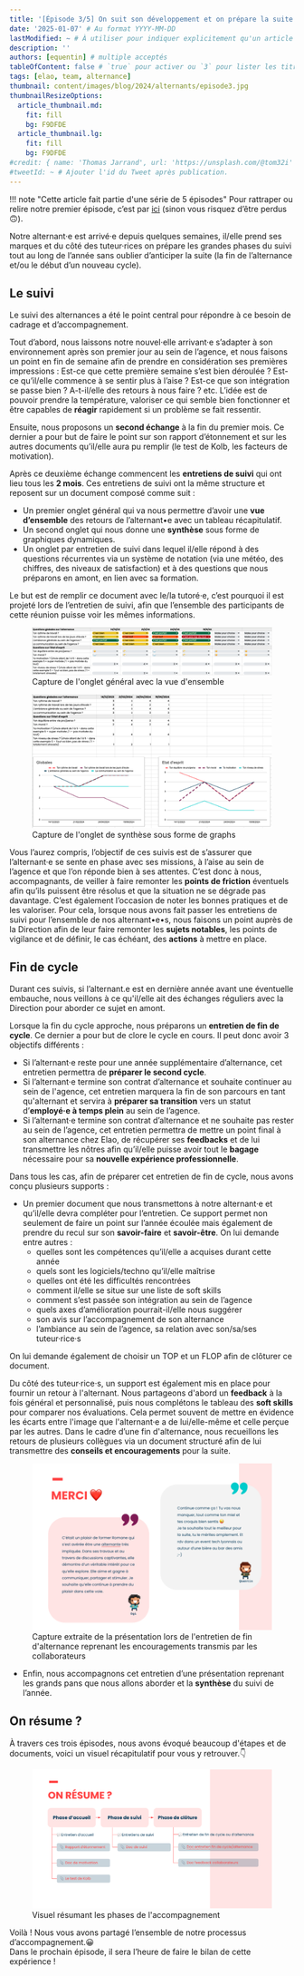 ```yaml
---
title: '[Épisode 3/5] On suit son développement et on prépare la suite'
date: '2025-01-07' # Au format YYYY-MM-DD
lastModified: ~ # À utiliser pour indiquer explicitement qu'un article à été mis à jour
description: ''
authors: [equentin] # multiple acceptés
tableOfContent: false # `true` pour activer ou `3` pour lister les titres sur 3 niveaux.
tags: [elao, team, alternance]
thumbnail: content/images/blog/2024/alternants/episode3.jpg
thumbnailResizeOptions:
  article_thumbnail.md:
    fit: fill
    bg: F9DFDE
  article_thumbnail.lg:
    fit: fill
    bg: F9DFDE
#credit: { name: 'Thomas Jarrand', url: 'https://unsplash.com/@tom32i' } # Pour créditer la photo utilisée en miniature
#tweetId: ~ # Ajouter l'id du Tweet après publication.
---
```


!!! note "Cette article fait partie d'une série de 5 épisodes"
    Pour rattraper ou relire notre premier épisode, c’est par [ici](./accompagnement-alternants-episode-1.md) 
    (sinon vous risquez d’être perdus 🙃).

Notre alternant·e est arrivé·e depuis quelques semaines, il/elle prend ses marques et du côté des tuteur·rices on prépare
les grandes phases du suivi tout au long de l’année sans oublier d’anticiper la suite (la fin de l’alternance et/ou le
début d’un nouveau cycle).

## Le suivi

Le suivi des alternances a été le point central pour répondre à ce besoin de cadrage et d’accompagnement.

Tout d’abord, nous laissons notre nouvel·elle arrivant·e s’adapter à son environnement après son premier jour au sein de
l’agence, et nous faisons un point en fin de semaine afin de prendre en considération ses premières impressions :
Est-ce que cette première semaine s’est bien déroulée ? Est-ce qu’il/elle commence à se sentir plus à l’aise ? Est-ce
que son intégration se passe bien ? A-t-il/elle des retours à nous faire ? etc.
L’idée est de pouvoir prendre la température, valoriser ce qui semble bien fonctionner et être capables de **réagir**
rapidement si un problème se fait ressentir.

Ensuite, nous proposons un **second échange** à la fin du premier mois. Ce dernier a pour but de faire le point sur son
rapport d’étonnement et sur les autres documents qu’il/elle aura pu remplir (le test de Kolb, les facteurs de motivation).

Après ce deuxième échange commencent les **entretiens de suivi** qui ont lieu tous les **2 mois**. Ces entretiens de
suivi ont la même structure et reposent sur un document composé comme suit :

- Un premier onglet général qui va nous permettre d’avoir une **vue d’ensemble** des retours de l’alternant•e avec un tableau
  récapitulatif.
- Un second onglet qui nous donne une **synthèse** sous forme de graphiques dynamiques.
- Un onglet par entretien de suivi dans lequel il/elle répond à des questions récurrentes via un système de notation (via une
  météo, des chiffres, des niveaux de satisfaction) et à des questions que nous préparons en amont, en lien avec sa
  formation.

Le but est de remplir ce document avec le/la tutoré·e, c’est pourquoi il est projeté lors de l’entretien de suivi, afin que
l’ensemble des participants de cette réunion puisse voir les mêmes informations.

<figure>
    <img src="content/images/blog/2024/alternants/capture-onglet-vue-ensemble.png" alt="capture de l'onglet vue d'ensemble">
    <figcaption>
        <span class="figure__legend">Capture de l'onglet général avec la vue d'ensemble</span>
    </figcaption>
</figure>

<figure>
    <img src="content/images/blog/2024/alternants/capture-onglet-synthese.png" alt="capture de l'onglet synthèse">
    <figcaption>
        <span class="figure__legend">Capture de l'onglet de synthèse sous forme de graphs</span>
    </figcaption>
</figure>

Vous l’aurez compris, l’objectif de ces suivis est de s’assurer que l’alternant·e se sente en phase avec ses missions, à
l’aise au sein de l’agence et que l’on réponde bien à ses attentes. C’est donc à nous, accompagnants, de veiller à faire
remonter les **points de friction** éventuels afin qu’ils puissent être résolus et que la situation ne se dégrade
pas davantage. C’est également l’occasion de noter les bonnes pratiques et de les valoriser.
Pour cela, lorsque nous avons fait passer les entretiens de suivi pour l’ensemble de nos alternant•e•s, nous faisons un
point auprès de la Direction afin de leur faire remonter les **sujets notables**, les points de vigilance et de définir,
le cas échéant, des **actions** à mettre en place.

## Fin de cycle

Durant ces suivis, si l’alternant.e est en dernière année avant une éventuelle embauche, nous veillons à ce qu'il/elle
ait des échanges réguliers avec la Direction pour aborder ce sujet en amont.

Lorsque la fin du cycle approche, nous préparons un **entretien de fin de cycle**. Ce dernier a pour but de clore le
cycle en cours. Il peut donc avoir 3 objectifs différents :

- Si l’alternant·e reste pour une année supplémentaire d’alternance, cet entretien permettra de **préparer le second
  cycle**.
- Si l’alternant·e termine son contrat d’alternance et souhaite continuer au sein de l'agence, cet entretien marquera la
  fin de son parcours en tant qu'alternant et servira à **préparer sa transition** vers un statut d’**employé·e à temps
  plein** au sein de l’agence.
- Si l’alternant·e termine son contrat d’alternance et ne souhaite pas rester au sein de l’agence, cet entretien
  permettra de mettre un point final à son alternance chez Elao, de récupérer ses **feedbacks** et de lui transmettre
  les nôtres afin qu’il/elle puisse avoir tout le **bagage** nécessaire pour sa **nouvelle expérience professionnelle**.

Dans tous les cas, afin de préparer cet entretien de fin de cycle, nous avons conçu plusieurs supports :

- Un premier document que nous transmettons à notre alternant·e et qu’il/elle devra compléter pour l’entretien. Ce
  support permet non seulement de faire un point sur l’année écoulée mais également de prendre du recul sur son 
  **savoir-faire** et **savoir-être**.
  On lui demande entre autres  :
    - quelles sont les compétences qu’il/elle a acquises durant cette année
    - quels sont les logiciels/techno qu’il/elle maîtrise
    - quelles ont été les difficultés rencontrées
    - comment il/elle se situe sur une liste de soft skills
    - comment s’est passée son intégration au sein de l’agence
    - quels axes d’amélioration pourrait-il/elle nous suggérer
    - son avis sur l’accompagnement de son alternance
    - l’ambiance au sein de l’agence, sa relation avec son/sa/ses tuteur·rice·s
      
On lui demande également de choisir un TOP et un FLOP afin de clôturer ce document.

Du côté des tuteur·rice·s, un support est également mis en place pour fournir un retour à l'alternant. Nous partageons
d'abord un **feedback** à la fois général et personnalisé, puis nous complétons le tableau des **soft skills** pour
comparer nos évaluations. Cela permet souvent de mettre en évidence les écarts entre l'image que l'alternant·e a de
lui/elle-même et celle perçue par les autres.
Dans le cadre d’une fin d'alternance, nous recueillons les retours de plusieurs collègues via un document structuré
afin de lui transmettre des **conseils et encouragements** pour la suite.

<figure>
    <img src="content/images/blog/2024/alternants/capture-temoignages.png" alt="capture de témoignages des collaborateurs">
    <figcaption>
        <span class="figure__legend">Capture extraite de la présentation lors de l'entretien de fin d'alternance reprenant les encouragements transmis par les collaborateurs</span>
    </figcaption>
</figure>

- Enfin, nous accompagnons cet entretien d’une présentation reprenant les grands pans que nous allons aborder et la
  **synthèse** du suivi de l’année.

## On résume ?

À travers ces trois épisodes, nous avons évoqué beaucoup d'étapes et de documents, voici un visuel récapitulatif pour
vous y retrouver.👇

<figure>
    <img src="content/images/blog/2024/alternants/capture-resumer.png" alt="capture résumant les phases">
    <figcaption>
        <span class="figure__legend">Visuel résumant les phases de l'accompagnement</span>
    </figcaption>
</figure>


Voilà ! Nous vous avons partagé l’ensemble de notre processus d’accompagnement.😀  
Dans le prochain épisode, il sera l’heure de faire le bilan de cette expérience !
